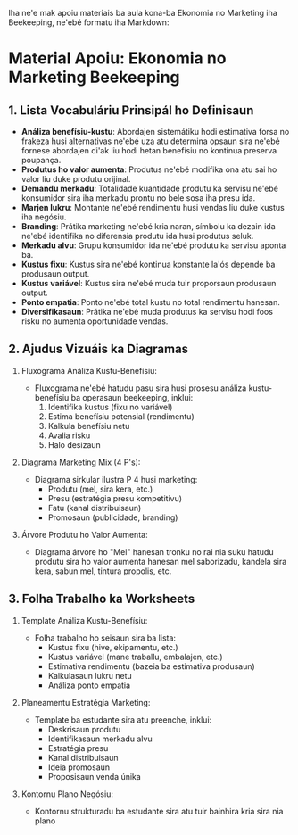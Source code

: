Iha ne'e mak apoiu materiais ba aula kona-ba Ekonomia no Marketing iha Beekeeping, ne'ebé formatu iha Markdown:

# Material Apoiu: Ekonomia no Marketing Beekeeping

## 1. Lista Vocabuláriu Prinsipál ho Definisaun

- **Análiza benefísiu-kustu**: Abordajen sistemátiku hodi estimativa forsa no frakeza husi alternativas ne'ebé uza atu determina opsaun sira ne'ebé fornese abordajen di'ak liu hodi hetan benefísiu no kontinua preserva poupança.
- **Produtus ho valor aumenta**: Produtus ne'ebé modifika ona atu sai ho valor liu duke produtu orijinal.
- **Demandu merkadu**: Totalidade kuantidade produtu ka servisu ne'ebé konsumidor sira iha merkadu prontu no bele sosa iha presu ida.
- **Marjen lukru**: Montante ne'ebé rendimentu husi vendas liu duke kustus iha negósiu.
- **Branding**: Prátika marketing ne'ebé kria naran, símbolu ka dezain ida ne'ebé identifika no diferensia produtu ida husi produtus seluk.
- **Merkadu alvu**: Grupu konsumidor ida ne'ebé produtu ka servisu aponta ba.
- **Kustus fixu**: Kustus sira ne'ebé kontinua konstante la'ós depende ba produsaun output.
- **Kustus variável**: Kustus sira ne'ebé muda tuir proporsaun produsaun output.
- **Ponto empatia**: Ponto ne'ebé total kustu no total rendimentu hanesan.
- **Diversifikasaun**: Prátika ne'ebé muda produtus ka servisu hodi foos risku no aumenta oportunidade vendas.

## 2. Ajudus Vizuáis ka Diagramas

1. Fluxograma Análiza Kustu-Benefísiu:
   - Fluxograma ne'ebé hatudu pasu sira husi prosesu análiza kustu-benefísiu ba operasaun beekeeping, inklui:
     1. Identifika kustus (fixu no variável)
     2. Estima benefísiu potensial (rendimentu)
     3. Kalkula benefísiu netu
     4. Avalia risku
     5. Halo desizaun

2. Diagrama Marketing Mix (4 P's):
   - Diagrama sirkular ilustra P 4 husi marketing:
     - Produtu (mel, sira kera, etc.)
     - Presu (estratégia presu kompetitivu)
     - Fatu (kanal distribuisaun)
     - Promosaun (publicidade, branding)

3. Árvore Produtu ho Valor Aumenta:
   - Diagrama árvore ho "Mel" hanesan tronku no rai nia suku hatudu produtu sira ho valor aumenta hanesan mel saborizadu, kandela sira kera, sabun mel, tintura propolis, etc.

## 3. Folha Trabalho ka Worksheets

1. Template Análiza Kustu-Benefísiu:
   - Folha trabalho ho seisaun sira ba lista:
     - Kustus fixu (hive, ekipamentu, etc.)
     - Kustus variável (mane traballu, embalajen, etc.)
     - Estimativa rendimentu (bazeia ba estimativa produsaun)
     - Kalkulasaun lukru netu
     - Análiza ponto empatia

2. Planeamentu Estratégia Marketing:
   - Template ba estudante sira atu preenche, inklui:
     - Deskrisaun produtu
     - Identifikasaun merkadu alvu
     - Estratégia presu
     - Kanal distribuisaun
     - Ideia promosaun
     - Proposisaun venda únika

3. Kontornu Plano Negósiu:
   - Kontornu strukturadu ba estudante sira atu tuir bainhira kria sira nia plano